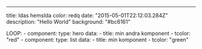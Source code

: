 ---
title: Idas hemsIda
color: redq
date: "2015-05-01T22:12:03.284Z"
description: "Hello World"
background: "#bc6161"


LOOP:
    - component:
        type: hero
        data:
        - title: min andra komponent
        - tcolor: "red"
    - component:
        type: list
        data:
        - title: min komponent
        - tcolor: "green"
 


